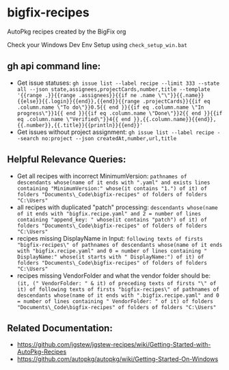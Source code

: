 # bigfix-recipes

AutoPkg recipes created by the BigFix org

Check your Windows Dev Env Setup using `check_setup_win.bat`

## gh api command line:

- Get issue statuses: `gh issue list --label recipe --limit 333 --state all --json state,assignees,projectCards,number,title --template '{{range .}}{{range .assignees}}{{if ne .name \"\"}}{{.name}}{{else}}{{.login}}{{end}},{{end}}{{range .projectCards}}{{if eq .column.name \"To do\"}}0.5{{ end }}{{if eq .column.name \"In progress\"}}1{{ end }}{{if eq .column.name \"Done\"}}2{{ end }}{{if eq .column.name \"Verified\"}}4{{ end }},{{.column.name}}{{end}},{{.number}},{{.title}}{{println}}{{end}}'`
- Get issues without project assignment: `gh issue list --label recipe --search no:project --json createdAt,number,url,title`

## Helpful Relevance Queries:

- Get all recipes with incorrect MinimumVersion: `pathnames of descendants whose(name of it ends with ".yaml" and exists lines containing "MinimumVersion:" whose(it contains "1.") of it) of folders "Documents\_Code\bigfix-recipes" of folders of folders "C:\Users"`
- all recipes with duplicated "patch" processing: `descendants whose(name of it ends with "bigfix.recipe.yaml" and 2 = number of lines containing "append_key: " whose(it contains "patch") of it) of folders "Documents\_Code\bigfix-recipes" of folders of folders "C:\Users"`
- recipes missing DisplayName in Input: `following texts of firsts "bigfix-recipes\" of pathnames of descendants whose(name of it ends with "bigfix.recipe.yaml" and 0 = number of lines containing " DisplayName:" whose(it starts with " DisplayName:") of it) of folders "Documents\_Code\bigfix-recipes" of folders of folders "C:\Users"`
- recipes missing VendorFolder and what the vendor folder should be: `(it, (" VendorFolder: " & it) of preceding texts of firsts "\" of it) of following texts of firsts "bigfix-recipes\" of pathnames of descendants whose(name of it ends with ".bigfix.recipe.yaml" and 0 = number of lines containing " VendorFolder: " of it) of folders "Documents\_Code\bigfix-recipes" of folders of folders "C:\Users"`

## Related Documentation:

- https://github.com/jgstew/jgstew-recipes/wiki/Getting-Started-with-AutoPkg-Recipes
- https://github.com/autopkg/autopkg/wiki/Getting-Started-On-Windows
